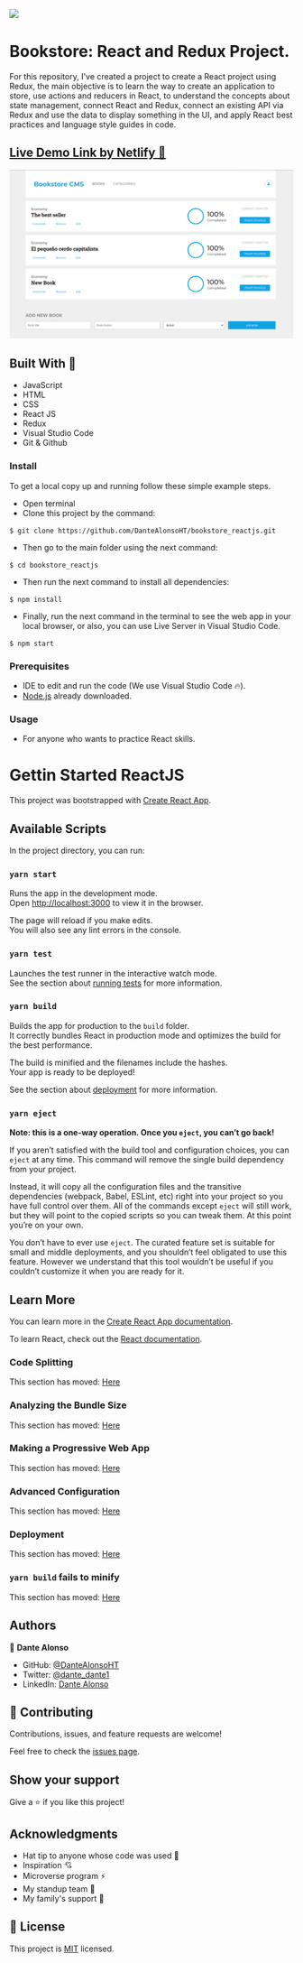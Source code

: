 ![](https://img.shields.io/badge/Microverse-blueviolet) 

# Bookstore: React and Redux Project.

For this repository, I've created a project to create a React project using Redux, the main objective is to learn the way to create an application to store, use actions and reducers in React, to understand the concepts about state management, connect React and Redux, connect an existing API via Redux and use the data to display something in the UI, and apply React best practices and language style guides in code.

## [**Live Demo Link by Netlify 👀**](https://vigilant-perlman-33a31f.netlify.app/)

<center>
<div>
    <img src="./assets/bookstoreImageReadme.PNG">
</div>
</center>

## Built With 🔨

- JavaScript
- HTML
- CSS
- React JS
- Redux
- Visual Studio Code
- Git & Github

### Install

To get a local copy up and running follow these simple example steps.
- Open terminal
- Clone this project by the command: 

```
$ git clone https://github.com/DanteAlonsoHT/bookstore_reactjs.git
```

- Then go to the main folder using the next command:

```
$ cd bookstore_reactjs
```

- Then run the next command to install all dependencies:

```
$ npm install
```


- Finally, run the next command in the terminal to see the web app in your local browser, or also, you can use Live Server in Visual Studio Code.

```
$ npm start
```

### Prerequisites

- IDE to edit and run the code (We use Visual Studio Code 🔥).
- [Node.js](https://nodejs.org/en/download/) already downloaded.


### Usage

- For anyone who wants to practice React skills.


# Gettin Started ReactJS


This project was bootstrapped with [Create React App](https://github.com/facebook/create-react-app).

## Available Scripts

In the project directory, you can run:

### `yarn start`

Runs the app in the development mode.\
Open [http://localhost:3000](http://localhost:3000) to view it in the browser.

The page will reload if you make edits.\
You will also see any lint errors in the console.

### `yarn test`

Launches the test runner in the interactive watch mode.\
See the section about [running tests](https://facebook.github.io/create-react-app/docs/running-tests) for more information.

### `yarn build`

Builds the app for production to the `build` folder.\
It correctly bundles React in production mode and optimizes the build for the best performance.

The build is minified and the filenames include the hashes.\
Your app is ready to be deployed!

See the section about [deployment](https://facebook.github.io/create-react-app/docs/deployment) for more information.

### `yarn eject`

**Note: this is a one-way operation. Once you `eject`, you can’t go back!**

If you aren’t satisfied with the build tool and configuration choices, you can `eject` at any time. This command will remove the single build dependency from your project.

Instead, it will copy all the configuration files and the transitive dependencies (webpack, Babel, ESLint, etc) right into your project so you have full control over them. All of the commands except `eject` will still work, but they will point to the copied scripts so you can tweak them. At this point you’re on your own.

You don’t have to ever use `eject`. The curated feature set is suitable for small and middle deployments, and you shouldn’t feel obligated to use this feature. However we understand that this tool wouldn’t be useful if you couldn’t customize it when you are ready for it.

## Learn More

You can learn more in the [Create React App documentation](https://facebook.github.io/create-react-app/docs/getting-started).

To learn React, check out the [React documentation](https://reactjs.org/).

### Code Splitting

This section has moved: [Here](https://facebook.github.io/create-react-app/docs/code-splitting)

### Analyzing the Bundle Size

This section has moved: [Here](https://facebook.github.io/create-react-app/docs/analyzing-the-bundle-size)

### Making a Progressive Web App

This section has moved: [Here](https://facebook.github.io/create-react-app/docs/making-a-progressive-web-app)

### Advanced Configuration

This section has moved: [Here](https://facebook.github.io/create-react-app/docs/advanced-configuration)

### Deployment

This section has moved: [Here](https://facebook.github.io/create-react-app/docs/deployment)

### `yarn build` fails to minify

This section has moved: [Here](https://facebook.github.io/create-react-app/docs/troubleshooting#npm-run-build-fails-to-minify)

## Authors

👤 **Dante Alonso**

- GitHub: [@DanteAlonsoHT](https://github.com/DanteAlonsoHT)
- Twitter: [@dante_dante1](https://twitter.com/dante_dante1)
- LinkedIn: [Dante Alonso](https://www.linkedin.com/in/dante-alonso/)


## 🤝 Contributing

Contributions, issues, and feature requests are welcome!

Feel free to check the [issues page](https://github.com/DanteAlonsoHT/bookstore_reactjs/issues).

## Show your support

Give a ⭐️ if you like this project!


## Acknowledgments

- Hat tip to anyone whose code was used 🔰
- Inspiration 💘
- Microverse program ⚡
- My standup team 🏹
- My family's support 🙌

## 📝 License

This project is [MIT](./LICENSE) licensed.
